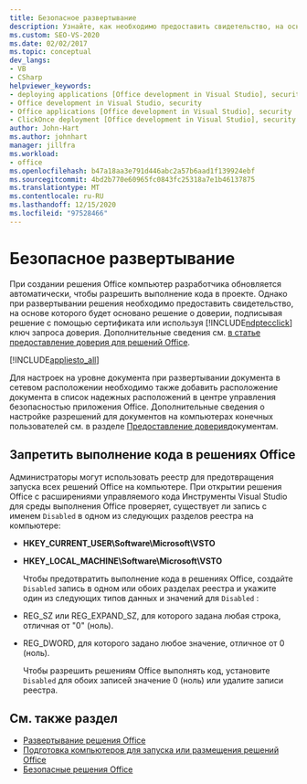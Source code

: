 ```yaml
---
title: Безопасное развертывание
description: Узнайте, как необходимо предоставить свидетельство, на основе которого должно быть основано решение о доверии, подписывая решение с помощью сертификата или используя ключ запроса доверия ClickOnce.
ms.custom: SEO-VS-2020
ms.date: 02/02/2017
ms.topic: conceptual
dev_langs:
- VB
- CSharp
helpviewer_keywords:
- deploying applications [Office development in Visual Studio], security
- Office development in Visual Studio, security
- Office applications [Office development in Visual Studio], security
- ClickOnce deployment [Office development in Visual Studio], security
author: John-Hart
ms.author: johnhart
manager: jillfra
ms.workload:
- office
ms.openlocfilehash: b47a18aa3e791d446abc2a57b6aad1f139924ebf
ms.sourcegitcommit: 4bd2b770e60965fc0843fc25318a7e1b46137875
ms.translationtype: MT
ms.contentlocale: ru-RU
ms.lasthandoff: 12/15/2020
ms.locfileid: "97528466"
---
```

# <a name="secure-deployment"></a>Безопасное развертывание
  При создании решения Office компьютер разработчика обновляется автоматически, чтобы разрешить выполнение кода в проекте. Однако при развертывании решения необходимо предоставить свидетельство, на основе которого будет основано решение о доверии, подписывая решение с помощью сертификата или используя [!INCLUDE[ndptecclick](../vsto/includes/ndptecclick-md.md)] ключ запроса доверия. Дополнительные сведения см. [в статье предоставление доверия для решений Office](../vsto/granting-trust-to-office-solutions.md).

 [!INCLUDE[appliesto_all](../vsto/includes/appliesto-all-md.md)]

 Для настроек на уровне документа при развертывании документа в сетевом расположении необходимо также добавить расположение документа в список надежных расположений в центре управления безопасностью приложения Office. Дополнительные сведения о настройке разрешений для документов на компьютерах конечных пользователей см. в разделе [Предоставление доверия](../vsto/granting-trust-to-documents.md)документам.

## <a name="prevent-office-solutions-from-running-code"></a>Запретить выполнение кода в решениях Office
 Администраторы могут использовать реестр для предотвращения запуска всех решений Office на компьютере. При открытии решения Office с расширениями управляемого кода Инструменты Visual Studio для среды выполнения Office проверяет, существует ли запись с именем `Disabled` в одном из следующих разделов реестра на компьютере:

- **HKEY_CURRENT_USER\Software\Microsoft\VSTO**

- **HKEY_LOCAL_MACHINE\Software\Microsoft\VSTO**

  Чтобы предотвратить выполнение кода в решениях Office, создайте `Disabled` запись в одном или обоих разделах реестра и укажите один из следующих типов данных и значений для `Disabled` :

- REG_SZ или REG_EXPAND_SZ, для которого задана любая строка, отличная от "0" (ноль).

- REG_DWORD, для которого задано любое значение, отличное от 0 (ноль).

  Чтобы разрешить решениям Office выполнять код, установите `Disabled` для обоих записей значение 0 (ноль) или удалите записи реестра.

## <a name="see-also"></a>См. также раздел
- [Развертывание решения Office](../vsto/deploying-an-office-solution.md)
- [Подготовка компьютеров для запуска или размещения решений Office](/previous-versions/bb772092(v=vs.110))
- [Безопасные решения Office](../vsto/securing-office-solutions.md)